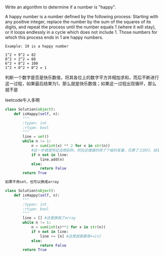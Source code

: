 Write an algorithm to determine if a number is "happy".

A happy number is a number defined by the following process: Starting with any positive integer, replace the number by the sum of the squares of its digits, and repeat the process until the number equals 1 (where it will stay), or it loops endlessly in a cycle which does not include 1. Those numbers for which this process ends in 1 are happy numbers.
```
Example: 19 is a happy number

1^2 + 9^2 = 82
8^2 + 2^2 = 68
6^2 + 8^2 = 100
1^2 + 0^2 + 0^2 = 1
```
判断一个数字是否是快乐数值，将其各位上的数字平方并相加求和，而后不断进行这一过程，如果最后结果为1，那么就是快乐数值；如果这一过程出现循环，那么就不是

leetcode牛人多啊
```python
class Solution(object):
    def isHappy(self, n):
        """
        :typen: int
        :rtype: bool
        """
        line = set()
        while n != 1:
            n = sum(int(x) ** 2 for x in str(n)) 
            #这一步就是阿拉没想到的，阿拉还傻傻的用了个临时变量，花费了三四行，结果别人一行搞定，值得借鉴
            if n not in line:
                line.add(n)
            else:
                return False
        return True

如果不用set，也可以换成array

class Solution(object):
    def isHappy(self, n):
        """
        :typen: int
        :rtype: bool
        """
        line = [] #这里换做了array
        while n != 1:
            n = sum(int(x)**2 for x in str(n))
            if n not in line:
                line += [n] #这里就需要用+=[n]
            else:
                return False
        return True
